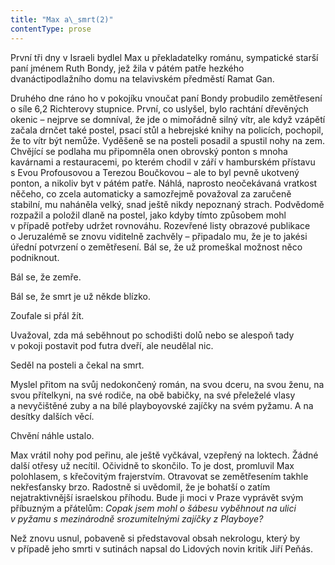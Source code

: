 ```yaml
---
title: "Max a\_smrt(2)"
contentType: prose
---
```


<section>

První tři dny v Israeli bydlel Max u překladatelky románu, sympatické starší paní jménem Ruth Bondy, jež žila v pátém patře hezkého dvanáctipodlažního domu na telavivském předměstí Ramat Gan.

Druhého dne ráno ho v pokojíku vnoučat paní Bondy probudilo zemětřesení o síle 6,2 Richterovy stupnice. První, co uslyšel, bylo rachtání dřevěných okenic – nejprve se domníval, že jde o mimořádně silný vítr, ale když vzápětí začala drnčet také postel, psací stůl a hebrejské knihy na policích, pochopil, že to vítr být nemůže. Vyděšeně se na posteli posadil a spustil nohy na zem. Chvějící se podlaha mu připomněla onen obrovský ponton s mnoha kavárnami a restauracemi, po kterém chodil v září v hamburském přístavu s Evou Profousovou a Terezou Boučkovou – ale to byl pevně ukotvený ponton, a nikoliv byt v pátém patře. Náhlá, naprosto neočekávaná vratkost něčeho, co zcela automaticky a samozřejmě považoval za zaručeně stabilní, mu naháněla velký, snad ještě nikdy nepoznaný strach. Podvědomě rozpažil a položil dlaně na postel, jako kdyby tímto způsobem mohl v případě potřeby udržet rovnováhu. Rozevřené listy obrazové publikace o Jeruzalémě se znovu viditelně zachvěly – připadalo mu, že je to jakési úřední potvrzení o zemětřesení. Bál se, že už promeškal možnost něco podniknout.

Bál se, že zemře.

Bál se, že smrt je už někde blízko.

Zoufale si přál žít.

Uvažoval, zda má seběhnout po schodišti dolů nebo se alespoň tady v pokoji postavit pod futra dveří, ale neudělal nic.

Seděl na posteli a čekal na smrt.

Myslel přitom na svůj nedokončený román, na svou dceru, na svou ženu, na svou přítelkyni, na své rodiče, na obě babičky, na své přeleželé vlasy a nevyčištěné zuby a na bílé playboyovské zajíčky na svém pyžamu. A na desítky dalších věcí.

Chvění náhle ustalo.

Max vrátil nohy pod peřinu, ale ještě vyčkával, vzepřený na loktech. Žádné další otřesy už necítil. Očividně to skončilo. To je dost, promluvil Max polohlasem, s křečovitým frajerstvím. Otravovat se zemětřesením takhle nekřesťansky brzo. Radostně si uvědomil, že je bohatší o zatím nejatraktivnější israelskou příhodu. Bude ji moci v Praze vyprávět svým příbuzným a přátelům: _Copak jsem mohl o šábesu vyběhnout na ulici v pyžamu s mezinárodně srozumitelnými zajíčky z Playboye?_

Než znovu usnul, pobaveně si představoval obsah nekrologu, který by v případě jeho smrti v sutinách napsal do Lidových novin kritik Jiří Peňás.

</section>
